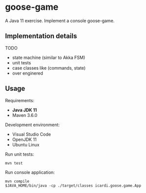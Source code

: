 # goose-game

A Java 11 exercise. Implement a console goose-game.


## Implementation details

TODO
- state machine (similar to Akka FSM)
- unit tests
- case classes like (commands, state)
- over enginered

## Usage

Requirements:

- **Java JDK 11**
- Maven 3.6.0

Development environment:

- Visual Studio Code
- OpenJDK 11
- Ubuntu Linux

Run unit tests:

    mvn test

Run console application:

    mvn compile
    $JAVA_HOME/bin/java -cp ./target/classes icardi.goose.game.App